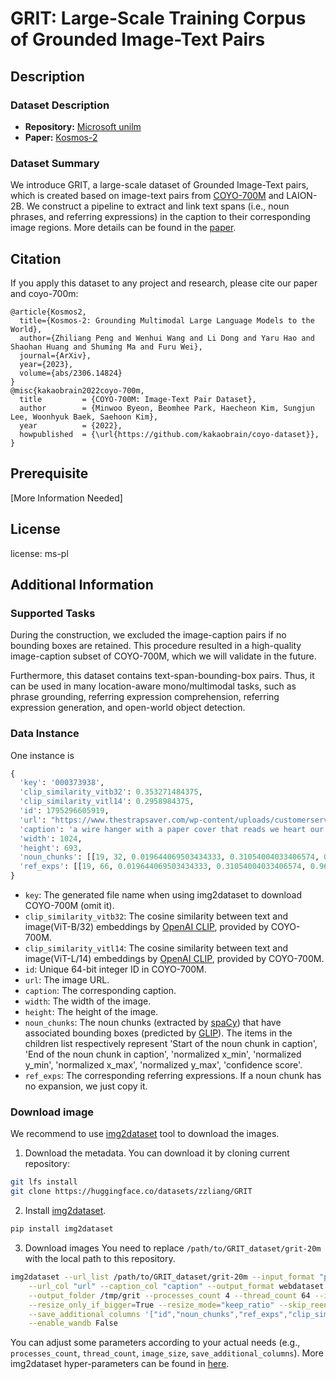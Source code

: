 # GRIT: Large-Scale Training Corpus of Grounded Image-Text Pairs

## Description
### Dataset Description
- **Repository:** [Microsoft unilm](https://github.com/microsoft/unilm/tree/master/kosmos-2)
- **Paper:** [Kosmos-2](https://arxiv.org/abs/2306.14824)

### Dataset Summary
We introduce GRIT, a large-scale dataset of Grounded Image-Text pairs, which is created based on image-text pairs from [COYO-700M](https://github.com/kakaobrain/coyo-dataset) and LAION-2B. We construct a pipeline to extract and link text spans (i.e., noun phrases, and referring expressions) in the caption to their corresponding image regions. More details can be found in the [paper](https://arxiv.org/abs/2306.14824).

## Citation
If you apply this dataset to any project and research, please cite our paper and coyo-700m:
```
@article{Kosmos2,
  title={Kosmos-2: Grounding Multimodal Large Language Models to the World},
  author={Zhiliang Peng and Wenhui Wang and Li Dong and Yaru Hao and Shaohan Huang and Shuming Ma and Furu Wei},
  journal={ArXiv},
  year={2023},
  volume={abs/2306.14824}
}
@misc{kakaobrain2022coyo-700m,
  title         = {COYO-700M: Image-Text Pair Dataset},
  author        = {Minwoo Byeon, Beomhee Park, Haecheon Kim, Sungjun Lee, Woonhyuk Baek, Saehoon Kim},
  year          = {2022},
  howpublished  = {\url{https://github.com/kakaobrain/coyo-dataset}},
}
```
## Prerequisite
[More Information Needed]

## License
license: ms-pl

## Additional Information
### Supported Tasks
During the construction, we excluded the image-caption pairs if no bounding boxes are retained. This procedure resulted in a high-quality image-caption subset of COYO-700M, which we will validate in the future.

Furthermore, this dataset contains text-span-bounding-box pairs. Thus, it can be used in many location-aware mono/multimodal tasks, such as phrase grounding, referring expression comprehension, referring expression generation, and open-world object detection.

### Data Instance
One instance is
```python
{
  'key': '000373938', 
  'clip_similarity_vitb32': 0.353271484375, 
  'clip_similarity_vitl14': 0.2958984375, 
  'id': 1795296605919, 
  'url': "https://www.thestrapsaver.com/wp-content/uploads/customerservice-1.jpg", 
  'caption': 'a wire hanger with a paper cover that reads we heart our customers', 
  'width': 1024, 
  'height': 693, 
  'noun_chunks': [[19, 32, 0.019644069503434333, 0.31054004033406574, 0.9622142865754519, 0.9603442351023356, 0.79298526], [0, 13, 0.019422357885505368, 0.027634161214033764, 0.9593302408854166, 0.969467560450236, 0.67520964]], 
  'ref_exps': [[19, 66, 0.019644069503434333, 0.31054004033406574, 0.9622142865754519, 0.9603442351023356, 0.79298526], [0, 66, 0.019422357885505368, 0.027634161214033764, 0.9593302408854166, 0.969467560450236, 0.67520964]]
}
```
- `key`: The generated file name when using img2dataset to download COYO-700M (omit it).
- `clip_similarity_vitb32`: The cosine similarity between text and image(ViT-B/32) embeddings by [OpenAI CLIP](https://github.com/openai/CLIP), provided by COYO-700M.
- `clip_similarity_vitl14`: The cosine similarity between text and image(ViT-L/14) embeddings by [OpenAI CLIP](https://github.com/openai/CLIP), provided by COYO-700M.
- `id`: Unique 64-bit integer ID in COYO-700M.
- `url`: The image URL.
- `caption`: The corresponding caption.
- `width`: The width of the image.
- `height`: The height of the image.
- `noun_chunks`: The noun chunks (extracted by [spaCy](https://spacy.io/)) that have associated bounding boxes (predicted by [GLIP](https://github.com/microsoft/GLIP)). The items in the children list respectively represent 'Start of the noun chunk in caption', 'End of the noun chunk in caption', 'normalized x_min', 'normalized y_min', 'normalized x_max', 'normalized y_max', 'confidence score'.
- `ref_exps`: The corresponding referring expressions. If a noun chunk has no expansion, we just copy it. 

### Download image
We recommend to use [img2dataset](https://github.com/rom1504/img2dataset) tool to download the images. 
1. Download the metadata. You can download it by cloning current repository:
```bash
git lfs install
git clone https://huggingface.co/datasets/zzliang/GRIT
```
2. Install [img2dataset](https://github.com/rom1504/img2dataset).
```bash
pip install img2dataset
```
3. Download images
You need to replace `/path/to/GRIT_dataset/grit-20m` with the local path to this repository. 
```bash
img2dataset --url_list /path/to/GRIT_dataset/grit-20m --input_format "parquet"\
    --url_col "url" --caption_col "caption" --output_format webdataset \
    --output_folder /tmp/grit --processes_count 4 --thread_count 64 --image_size 256 \
    --resize_only_if_bigger=True --resize_mode="keep_ratio" --skip_reencode=True \
    --save_additional_columns '["id","noun_chunks","ref_exps","clip_similarity_vitb32","clip_similarity_vitl14"]' \
    --enable_wandb False
```
You can adjust some parameters according to your actual needs (e.g., `processes_count`, `thread_count`, `image_size`, `save_additional_columns`).
More img2dataset hyper-parameters can be found in [here](https://github.com/rom1504/img2dataset#api).
